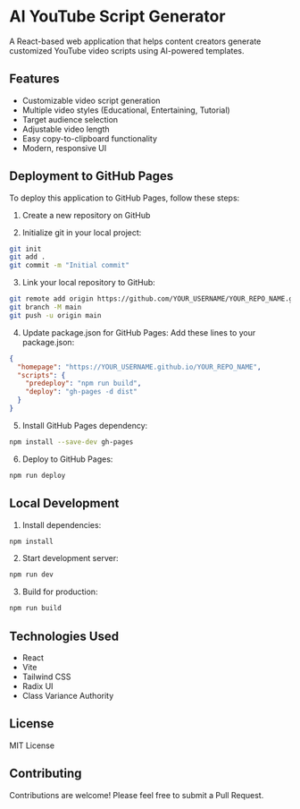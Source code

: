 # AI YouTube Script Generator

A React-based web application that helps content creators generate customized YouTube video scripts using AI-powered templates.

## Features

- Customizable video script generation
- Multiple video styles (Educational, Entertaining, Tutorial)
- Target audience selection
- Adjustable video length
- Easy copy-to-clipboard functionality
- Modern, responsive UI

## Deployment to GitHub Pages

To deploy this application to GitHub Pages, follow these steps:

1. Create a new repository on GitHub

2. Initialize git in your local project:
```bash
git init
git add .
git commit -m "Initial commit"
```

3. Link your local repository to GitHub:
```bash
git remote add origin https://github.com/YOUR_USERNAME/YOUR_REPO_NAME.git
git branch -M main
git push -u origin main
```

4. Update package.json for GitHub Pages:
Add these lines to your package.json:
```json
{
  "homepage": "https://YOUR_USERNAME.github.io/YOUR_REPO_NAME",
  "scripts": {
    "predeploy": "npm run build",
    "deploy": "gh-pages -d dist"
  }
}
```

5. Install GitHub Pages dependency:
```bash
npm install --save-dev gh-pages
```

6. Deploy to GitHub Pages:
```bash
npm run deploy
```

## Local Development

1. Install dependencies:
```bash
npm install
```

2. Start development server:
```bash
npm run dev
```

3. Build for production:
```bash
npm run build
```

## Technologies Used

- React
- Vite
- Tailwind CSS
- Radix UI
- Class Variance Authority

## License

MIT License

## Contributing

Contributions are welcome! Please feel free to submit a Pull Request.
